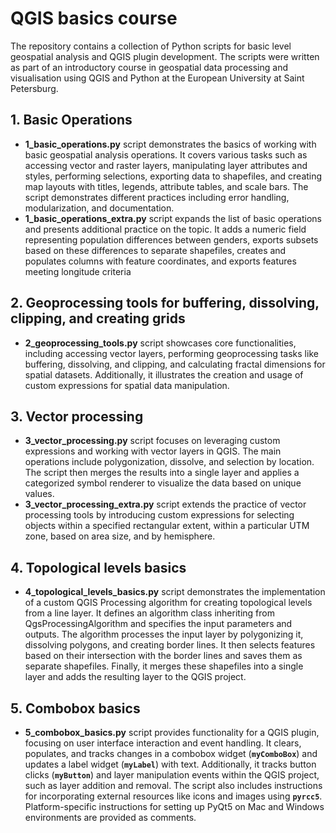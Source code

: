 # QGIS basics course

The repository contains a collection of Python scripts for basic level geospatial analysis and QGIS plugin development. The scripts were written as part of an introductory course in geospatial data processing and visualisation using QGIS and Python at the European University at Saint Petersburg. 

## 1. Basic Operations

- **1_basic_operations.py** script demonstrates the basics of working with basic geospatial analysis operations. It covers various tasks such as accessing vector and raster layers, manipulating layer attributes and styles, performing selections, exporting data to shapefiles, and creating map layouts with titles, legends, attribute tables, and scale bars. The script demonstrates different practices including error handling, modularization, and documentation.
- **1_basic_operations_extra.py** script expands the list of basic operations and presents additional practice on the topic. It adds a numeric field representing population differences between genders, exports subsets based on these differences to separate shapefiles, creates and populates columns with feature coordinates, and exports features meeting longitude criteria

## 2. Geoprocessing tools for buffering, dissolving, clipping, and creating grids

- **2_geoprocessing_tools.py** script showcases core functionalities, including accessing vector layers, performing geoprocessing tasks like buffering, dissolving, and clipping, and calculating fractal dimensions for spatial datasets. Additionally, it illustrates the creation and usage of custom expressions for spatial data manipulation.

## 3. V**ector processing**

- **3_vector_processing.py** script focuses on leveraging custom expressions and working with vector layers in QGIS. The main operations include polygonization, dissolve, and selection by location. The script then merges the results into a single layer and applies a categorized symbol renderer to visualize the data based on unique values.
- **3_vector_processing_extra.py** script extends the practice of vector processing tools by introducing custom expressions for selecting objects within a specified rectangular extent, within a particular UTM zone, based on area size, and by hemisphere.

## 4. Topological levels basics

- **4_topological_levels_basics.py** script demonstrates the implementation of a custom QGIS Processing algorithm for creating topological levels from a line layer. It defines an algorithm class inheriting from QgsProcessingAlgorithm and specifies the input parameters and outputs. The algorithm processes the input layer by polygonizing it, dissolving polygons, and creating border lines. It then selects features based on their intersection with the border lines and saves them as separate shapefiles. Finally, it merges these shapefiles into a single layer and adds the resulting layer to the QGIS project.

## 5. Combobox basics

- **5_combobox_basics.py** script provides functionality for a QGIS plugin, focusing on user interface interaction and event handling. It clears, populates, and tracks changes in a combobox widget (**`myComboBox`**) and updates a label widget (**`myLabel`**) with text. Additionally, it tracks button clicks (**`myButton`**) and layer manipulation events within the QGIS project, such as layer addition and removal. The script also includes instructions for incorporating external resources like icons and images using **`pyrcc5`**. Platform-specific instructions for setting up PyQt5 on Mac and Windows environments are provided as comments.
